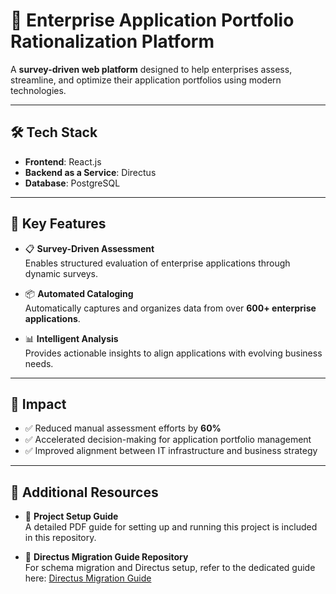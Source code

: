 # 🚀 Enterprise Application Portfolio Rationalization Platform

A **survey-driven web platform** designed to help enterprises assess, streamline, and optimize their application portfolios using modern technologies.

---

## 🛠️ Tech Stack

- **Frontend**: React.js  
- **Backend as a Service**: Directus  
- **Database**: PostgreSQL  

---

## 📌 Key Features

- 📋 **Survey-Driven Assessment**  
  Enables structured evaluation of enterprise applications through dynamic surveys.

- 📦 **Automated Cataloging**  
  Automatically captures and organizes data from over **600+ enterprise applications**.

- 📊 **Intelligent Analysis**  
  Provides actionable insights to align applications with evolving business needs.

---

## 🎯 Impact

- ✅ Reduced manual assessment efforts by **60%**  
- ✅ Accelerated decision-making for application portfolio management  
- ✅ Improved alignment between IT infrastructure and business strategy  

---

## 📂 Additional Resources

- 📄 **Project Setup Guide**  
  A detailed PDF guide for setting up and running this project is included in this repository.

- 🔗 **Directus Migration Guide Repository**  
  For schema migration and Directus setup, refer to the dedicated guide here: [Directus Migration Guide](https://github.com/dyanesh-100/directus-migration-guide)  
